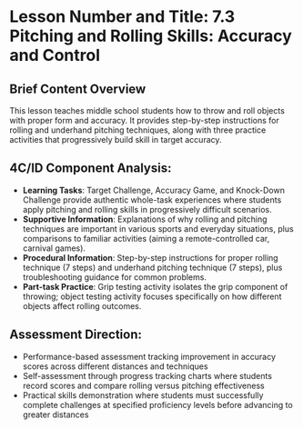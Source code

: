# Lesson Number and Title: 7.3 Pitching and Rolling Skills: Accuracy and Control

## Brief Content Overview
This lesson teaches middle school students how to throw and roll objects with proper form and accuracy. It provides step-by-step instructions for rolling and underhand pitching techniques, along with three practice activities that progressively build skill in target accuracy.

## 4C/ID Component Analysis:
- **Learning Tasks**: Target Challenge, Accuracy Game, and Knock-Down Challenge provide authentic whole-task experiences where students apply pitching and rolling skills in progressively difficult scenarios.
- **Supportive Information**: Explanations of why rolling and pitching techniques are important in various sports and everyday situations, plus comparisons to familiar activities (aiming a remote-controlled car, carnival games).
- **Procedural Information**: Step-by-step instructions for proper rolling technique (7 steps) and underhand pitching technique (7 steps), plus troubleshooting guidance for common problems.
- **Part-task Practice**: Grip testing activity isolates the grip component of throwing; object testing activity focuses specifically on how different objects affect rolling outcomes.

## Assessment Direction:
- Performance-based assessment tracking improvement in accuracy scores across different distances and techniques
- Self-assessment through progress tracking charts where students record scores and compare rolling versus pitching effectiveness
- Practical skills demonstration where students must successfully complete challenges at specified proficiency levels before advancing to greater distances